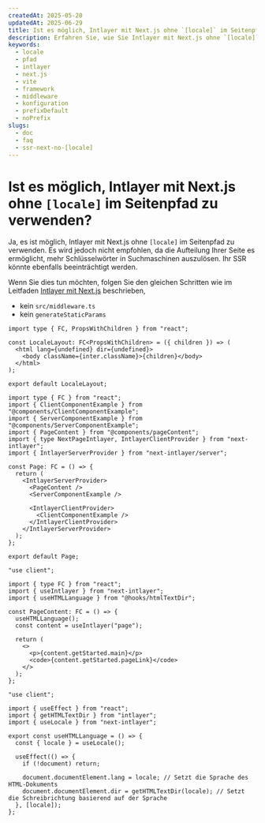 ```yaml
---
createdAt: 2025-05-20
updatedAt: 2025-06-29
title: Ist es möglich, Intlayer mit Next.js ohne `[locale]` im Seitenpfad zu verwenden?
description: Erfahren Sie, wie Sie Intlayer mit Next.js ohne `[locale]` im Seitenpfad verwenden können.
keywords:
  - locale
  - pfad
  - intlayer
  - next.js
  - vite
  - framework
  - middleware
  - konfiguration
  - prefixDefault
  - noPrefix
slugs:
  - doc
  - faq
  - ssr-next-no-[locale]
---
```


# Ist es möglich, Intlayer mit Next.js ohne `[locale]` im Seitenpfad zu verwenden?

Ja, es ist möglich, Intlayer mit Next.js ohne `[locale]` im Seitenpfad zu verwenden. Es wird jedoch nicht empfohlen, da die Aufteilung Ihrer Seite es ermöglicht, mehr Schlüsselwörter in Suchmaschinen auszulösen. Ihr SSR könnte ebenfalls beeinträchtigt werden.

Wenn Sie dies tun möchten, folgen Sie den gleichen Schritten wie im Leitfaden [Intlayer mit Next.js](https://intlayer.org/doc/environment/nextjs) beschrieben,

- kein `src/middleware.ts`
- kein `generateStaticParams`

```tsx fileName="src/app/layout.tsx"
import type { FC, PropsWithChildren } from "react";

const LocaleLayout: FC<PropsWithChildren> = ({ children }) => (
  <html lang={undefined} dir={undefined}>
    <body className={inter.className}>{children}</body>
  </html>
);

export default LocaleLayout;
```

```tsx fileName="src/app/page.tsx"
import type { FC } from "react";
import { ClientComponentExample } from "@components/ClientComponentExample";
import { ServerComponentExample } from "@components/ServerComponentExample";
import { PageContent } from "@components/pageContent";
import { type NextPageIntlayer, IntlayerClientProvider } from "next-intlayer";
import { IntlayerServerProvider } from "next-intlayer/server";

const Page: FC = () => {
  return (
    <IntlayerServerProvider>
      <PageContent />
      <ServerComponentExample />

      <IntlayerClientProvider>
        <ClientComponentExample />
      </IntlayerClientProvider>
    </IntlayerServerProvider>
  );
};

export default Page;
```

```tsx fileName="src/component/pageContent.ts"
"use client";

import { type FC } from "react";
import { useIntlayer } from "next-intlayer";
import { useHTMLLanguage } from "@hooks/htmlTextDir";

const PageContent: FC = () => {
  useHTMLLanguage();
  const content = useIntlayer("page");

  return (
    <>
      <p>{content.getStarted.main}</p>
      <code>{content.getStarted.pageLink}</code>
    </>
  );
};
```

```tsx fileName="src/hooks/htmlTextDir.ts"
"use client";

import { useEffect } from "react";
import { getHTMLTextDir } from "intlayer";
import { useLocale } from "next-intlayer";

export const useHTMLLanguage = () => {
  const { locale } = useLocale();

  useEffect(() => {
    if (!document) return;

    document.documentElement.lang = locale; // Setzt die Sprache des HTML-Dokuments
    document.documentElement.dir = getHTMLTextDir(locale); // Setzt die Schreibrichtung basierend auf der Sprache
  }, [locale]);
};
```
